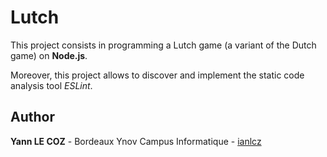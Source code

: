 # Lutch

This project consists in programming a Lutch game (a variant of the Dutch game) on
**Node.js**.

Moreover, this project allows to discover and implement the static code analysis tool _ESLint_.

## Author

**Yann LE COZ** - Bordeaux Ynov Campus Informatique - [ianlcz](https://github.com/ianlcz)
